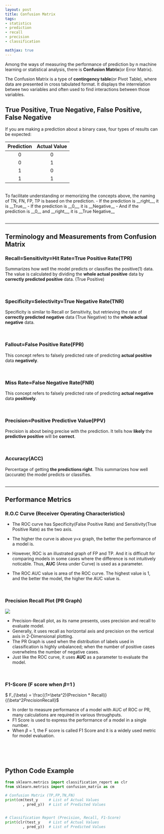 ```yaml
---
layout: post
title: Confusion Matrix
tags:
- statistics
- prediction
- recall
- precision
- classification

mathjax: true
---
```


Among the  ways of measuring the performance of prediction by n machine learning or statistical analysis, there is __Confusion Matrix__(or Error Matrix).

The Confusion Matrix is a type of __contingency table__(or Pivot Table), where data are presented in cross tabulated format. It displays the interrelation betwee two variables and often used to find interactions between those variables.

## True Positive, True Negative, False Positive, False Negative

If you are making a prediction about a binary case, four types of results can be expected:
<br>

| Prediction | Actual Value |
|:--------:|:--------:|
|   0     |      0  | >> True Negative  (TN)
|    0    |     1   | >> False Negative (FN)
|    1    |   0     | >> False Positive (FP)
|    1    |   1     | >> True Positive  (TP)

<br>
To facilitate understanding or memorizing the concepts above, the naming of TN, FN, FP, TP is based on the prediction. 
- If the prediction is __right__, it is __True__
- If the prediction is __0__, it is __Negative__
- And if the prediction is __0__ and __right__, it is __True Negative__

<br>
<br>

---

## Terminology and Measurements from Confusion Matrix

### Recall=Sensitivity=Hit Rate=True Positive Rate(TPR)
Summarizes how well the model predicts or classifies the positive(1) data. The value is calculated by dividing the __whole actual positive__ data by __correctly predicted positive__ data. (True Positive)

<br>

### Specificity=Selectivity=True Negative Rate(TNR)
Specificity is similar to Recall or Sensitivity, but retrieving the rate of __correctly predicted negative__ data (True Negative) to the __whole actual negative__ data.

<br>

### Fallout=False Positive Rate(FPR)
This concept refers to falsely predicted rate of predicting __actual positive__ data __negatively__.

<br>

### Miss Rate=False Negative Rate(FNR)
This concept refers to falsely predicted rate of predicting __actual negative__ data __positively__.

<br>

### Precision=Positive Predictive Value(PPV)
Precision is about being precise with the prediction. It tells how __likely__ the __predictive positive__ will be __correct__.

<br>

### Accuracy(ACC)
Percentage of getting __the predictions right__. This summarizes how well (accurate) the model predicts or classifies.
<br>
<br>

---
## Performance Metrics 

### R.O.C Curve (Receiver Operating Characteristics)
- The ROC curve has Specificity(False Positive Rate) and Sensitivity(True Positive Rate) as the two axis.

- The higher the curve is above y=x graph, the better the performance of a model is.

- However, ROC is an illustrated graph of FP and TP. And it is difficult for comparing models in some cases where the difference is not intuitively noticable. Thus, __AUC__ (Area under Curve) is used as a parameter. 

- The ROC AUC value is area of the ROC curve. The highest value is 1, and the better the model, the higher the AUC value is.

<br>

### Precision Recall Plot (PR Graph)

<img src="https://classeval.files.wordpress.com/2015/06/evaluation-measures-for-precision-recall.png?w=920&h=564">

<br>

- Precision-Recall plot, as its name presents, uses precision and recall to evaluate model. 
- Generally, it uses recall as horizontal axis and precision on the vertical axis in 2-Dimensional plotting.
- The PR Graph is used when the distribution of labels used in classification is highly unbalanced; when the number of positive cases overwhelms the number of negative cases.
- Just like the ROC curve, it uses **AUC** as a parameter to evaluate the model.

<br>

### F1-Score (F score when $\beta$=1 )



$ F_{\beta} = \frac{(1+\beta^2)(Precision * Recall)}{(\beta^2*Precision*Recall}$



- In order to measure performance of a model with AUC of ROC or PR, many calculations are required in various throughputs. 
- F1 Score is used to express the performance of a model in a single number. 
- When $\beta$ = 1, the F score is called F1 Score and it is a widely used metric for model evaluation.

<br>
<br><br>

## Python Code Example

```python
from sklearn.metrics import classification_report as clr
from sklearn.metrics import confusion_matrix as cm

# Confusion Matrix (TP,FP,TN,FN)
print(cm(test_y     # List of Actual Values
        , pred_y))  # List of Predicted Values


# Classification Report (Precision, Recall, F1-Score)
print(clr(test_y    # List of Actual Values
        , pred_y))  # List of Predicted Values


```

